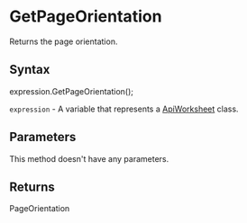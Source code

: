 # GetPageOrientation

Returns the page orientation.

## Syntax

expression.GetPageOrientation();

`expression` - A variable that represents a [ApiWorksheet](../ApiWorksheet.md) class.

## Parameters

This method doesn't have any parameters.

## Returns

PageOrientation